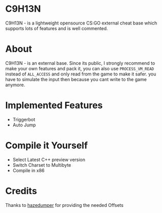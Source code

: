 
# C9H13N
C9H13N - is a lightweight opensource CS:GO external cheat base which supports lots of features and is well commented.

# About
C9H13N - is an external base.
Since its public, I strongly recommend to make your own features and pack it, you can also use ```PROCESS_VM_READ``` instead of ```ALL_ACCESS``` and only read from the game to make it safer. you have to simulate the input then because you cant write to the game anymore.

# Implemented Features
- Triggerbot
- Auto Jump

# Compile it Yourself
- Select Latest C++ preview version
- Switch Charset to Multibyte 
- Compile in x86

# Credits
Thanks to [hazedumper](https://github.com/frk1/hazedumper) for providing the needed Offsets
